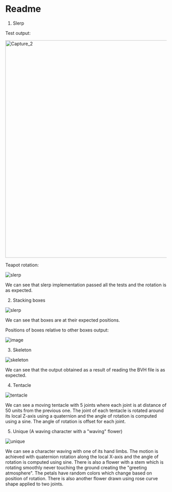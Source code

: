 # Readme

1. Slerp

Test output:

<img width="678" alt="Capture_2" src="https://user-images.githubusercontent.com/60118869/139561156-51bfd1fa-40be-4f95-8270-cc486cd2480a.PNG">

Teapot rotation:

![slerp](https://user-images.githubusercontent.com/60118869/139561246-50e185c6-e314-4bb2-bfee-26e871201fe8.gif)

We can see that slerp implementation passed all the tests and the rotation is as expected.


2. Stacking boxes


![slerp](https://user-images.githubusercontent.com/60118869/139561266-0bffbd63-61e8-4878-9795-9efa7f9b0754.gif)

We can see that boxes are at their expected positions. 

Positions of boxes relative to other boxes output:

![image](https://user-images.githubusercontent.com/60118869/139784791-e8066bb3-0640-4647-b409-676d47d75e5a.png)


3. Skeleton

![skeleton](https://user-images.githubusercontent.com/60118869/139561309-225bde20-215d-4b71-a475-303444ff179c.gif)

We can see that the output obtained as a result of reading the BVH file is as expected.

4. Tentacle


![tentacle](https://user-images.githubusercontent.com/60118869/139561356-24f8e11e-a1e3-4dbd-a731-f6e950b541ad.gif)

We can see a moving tentacle with 5 joints where each joint is at distance of 50 units from the previous one. The joint of each tentacle is rotated around its local Z-axis using a quaternion and the angle of rotation is computed using a sine. The angle of rotation is offset for each joint.

5. Unique (A waving character with a "waving" flower)

![unique](https://user-images.githubusercontent.com/60118869/139561440-de763a24-7c20-4dc1-8fa8-551f26c87345.gif)

We can see a character waving with one of its hand limbs. The motion is achieved with quaternion rotation along the local X-axis and the angle of rotation is computed using sine. There is also a flower with a stem which is rotating smoothly never touching the ground creating the "greeting atmosphere". The petals have random colors which change based on position of rotation. There is also another flower drawn using rose curve shape applied to two joints. 


